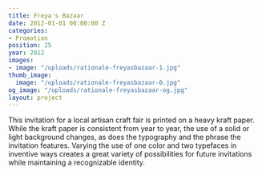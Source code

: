 ```yaml
---
title: Freya's Bazaar
date: 2012-01-01 00:00:00 Z
categories:
- Promotion
position: 25
year: 2012
images:
- image: "/uploads/rationale-freyasbazaar-1.jpg"
thumb_image:
  image: "/uploads/rationale-freyasbazaar-0.jpg"
og_image: "/uploads/rationale-freyasbazaar-og.jpg"
layout: project
---
```


This invitation for a local artisan craft fair is printed on a heavy kraft paper. While the kraft paper is consistent from year to year, the use of a solid or light background changes, as does the typography and the phrase the invitation features. Varying the use of one color and two typefaces in inventive ways creates a great variety of possibilities for future invitations while maintaining a recognizable identity.